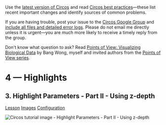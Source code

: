 Use the [latest version of Circos](/software/download/circos/) and read
[Circos best
practices](/documentation/tutorials/reference/best_practices/)—these list
recent important changes and identify sources of common problems.

If you are having trouble, post your issue to the [Circos Google
Group](https://groups.google.com/group/circos-data-visualization) and [include
all files and detailed error logs](/support/support/). Please do not email me
directly unless it is urgent—you are much more likely to receive a timely
reply from the group.

Don't know what question to ask? Read [Points of View: Visualizing Biological
Data](https://www.nature.com/nmeth/journal/v9/n12/full/nmeth.2258.html) by
Bang Wong, myself and invited authors from the [Points of View
series](https://mk.bcgsc.ca/pointsofview).

# 4 — Highlights

## 3\. Highlight Parameters - Part II - Using z-depth

[Lesson](/documentation/tutorials/highlights/z-depth/lesson)
[Images](/documentation/tutorials/highlights/z-depth/images)
[Configuration](/documentation/tutorials/highlights/z-depth/configuration)

![Circos tutorial image - Highlight Parameters - Part II - Using
z-depth](/documentation/tutorials/highlights/z-depth/img/01.png)

